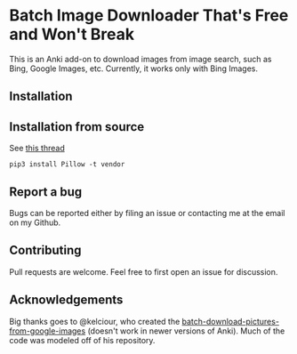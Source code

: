# Batch Image Downloader That's Free and Won't Break

This is an Anki add-on to download images from image search, such as Bing,
Google Images, etc. Currently, it works only with Bing Images.

## Installation

## Installation from source

See [this
thread](https://forums.ankiweb.net/t/add-support-for-dependencies-in-addons/24302/2)

```
pip3 install Pillow -t vendor
```

## Report a bug
Bugs can be reported either by filing an issue or contacting me at the email on my Github.

## Contributing
Pull requests are welcome. Feel free to first open an issue for discussion.

## Acknowledgements
Big thanks goes to @kelciour, who created the
[batch-download-pictures-from-google-images](https://github.com/kelciour/batch-download-pictures-from-google-images)
(doesn't work in newer versions of Anki). Much of the code was modeled off of
his repository.


